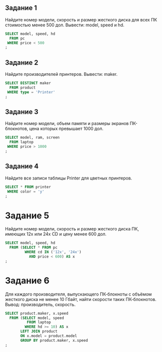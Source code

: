 ## Задание 1

Найдите номер модели, скорость и размер жесткого диска для всех ПК стоимостью менее 500 дол. Вывести: model, speed и hd.

```sql
SELECT model, speed, hd 
  FROM pc 
 WHERE price < 500
;
```

## Задание 2

Найдите производителей принтеров. Вывести: maker.

```sql
SELECT DISTINCT maker
  FROM product
 WHERE type = 'Printer'
;
```

## Задание 3

Найдите номер модели, объем памяти и размеры экранов ПК-блокнотов, цена которых превышает 1000 дол.

```sql
SELECT model, ram, screen
  FROM laptop
 WHERE price > 1000
;
```

## Задание 4

Найдите все записи таблицы Printer для цветных принтеров.

```sql
SELECT * FROM printer
 WHERE color = 'y'
;
```

# Задание 5

Найдите номер модели, скорость и размер жесткого диска ПК, имеющих 12x или 24x CD и цену менее 600 дол.

```sql
SELECT model, speed, hd
  FROM (SELECT * FROM pc
         WHERE cd IN ('12x', '24x') 
           AND price < 600) AS x
;
```

# Задание 6

Для каждого производителя, выпускающего ПК-блокноты c объёмом жесткого диска не менее 10 Гбайт, найти скорости таких ПК-блокнотов. Вывод: производитель, скорость.

```sql
SELECT product.maker, x.speed 
  FROM (SELECT model, speed
          FROM laptop 
         WHERE hd >= 10) AS x
       LEFT JOIN product 
       ON x.model = product.model
       GROUP BY product.maker, x.speed
;
```
